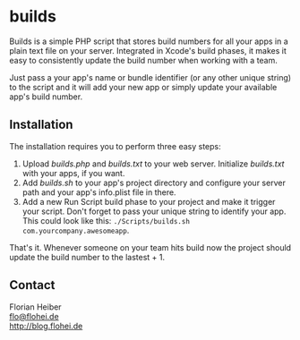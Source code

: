 # builds


Builds is a simple PHP script that stores build numbers for all your apps in a plain text file on your server. Integrated in Xcode's build phases, it makes it easy to consistently update the build number when working with a team.

Just pass a your app's name or bundle identifier (or any other unique string) to the script and it will add your new app or simply update your available app's build number.

## Installation


The installation requires you to perform three easy steps:

1. Upload *builds.php* and *builds.txt* to your web server. Initialize *builds.txt* with your apps, if you want.
2. Add *builds.sh* to your app's project directory and configure your server path and your app's info.plist file in there.
3. Add a new Run Script build phase to your project and make it trigger your script. Don't forget to pass your unique string to identify your app. This could look like this: ``./Scripts/builds.sh com.yourcompany.awesomeapp``.

That's it. Whenever someone on your team hits build now the project should update the build number to the lastest + 1.


## Contact

Florian Heiber  
flo@flohei.de  
http://blog.flohei.de